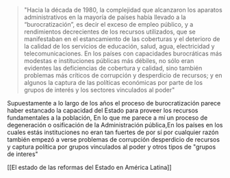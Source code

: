 >"Hacia la década de 1980, la complejidad que alcanzaron los aparatos administrativos en la mayoría de países había llevado a la “burocratización”, es decir el exceso de empleo público, y a rendimientos decrecientes de los recursos utilizados, que se manifestaban en el estancamiento de las coberturas y el deterioro de la calidad de los servicios de educación, salud, agua, electricidad y telecomunicaciones. En los países con capacidades burocráticas más modestas e instituciones públicas más débiles, no sólo eran evidentes las deficiencias de cobertura y calidad, sino también problemas más críticos de corrupción y desperdicio de recursos; y en algunos la captura de las políticas económicas por parte de los grupos de interés y los sectores vinculados al poder"

Supuestamente a lo largo de los años el proceso de burocratización parece haber estancado la capacidad del Estado para proveer los recursos fundamentales a la población, En lo que me parece a mí un proceso de degeneración o osificación de la Administración pública,En los países en los cuales estás instituciones no eran tan fuertes de por sí por cualquier razón también empezó a verse problemas de corrupción desperdicio de recursos y captura política por grupos vinculados al poder y otros tipos de "grupos de interes"

[[El estado de las reformas del Estado en América Latina]]